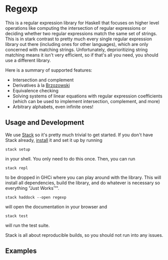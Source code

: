 # Regexp

This is a regular expression library for Haskell that focuses on higher level
operations like computing the intersection of regular expressions or deciding
whether two regular expressions match the same set of strings. This is in stark
contrast to pretty much every single regular expression library out there (including
ones for other languages), which are only concerned with matching strings. Unfortunately,
deprioritizing string matching means it isn't very efficient, so if that's all you need,
you should use a different library.

Here is a summary of supported features:
* Intersection and complement
* Derivatives à la [Brzozowski](https://en.wikipedia.org/wiki/Brzozowski_derivative)
* Equivalence checking
* Solving systems of linear equations with regular expression coefficients
  (which can be used to implement intersection, complement, and more)
* Arbitrary alphabets, even infinite ones!


## Usage and Development

We use [Stack](https://docs.haskellstack.org) so it's pretty much
trivial to get started. If you don't have Stack already,
[install](https://docs.haskellstack.org/en/stable/README/#how-to-install)
it and set it up by running 
```shell
stack setup
```
in your shell. You only need to do this once. Then, you can run
```shell
stack repl
```
to be dropped in GHCi where you can play around with the library. This will
install all dependencies, build the library, and do whatever is necessary so
everything "Just Works™".
```shell
stack haddock --open regexp
```
will open the documentation in your browser and
```shell
stack test
```
will run the test suite.

Stack is all about reproducible builds, so you should not run into any issues.


## Examples
